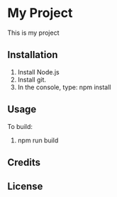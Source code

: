 # My Project
This is my project

## Installation
1. Install Node.js 
2. Install git.
3. In the console, type: npm install


## Usage
To build:

1. npm run build


## Credits

## License
